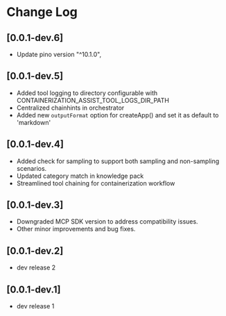 # Change Log

## [0.0.1-dev.6]

- Update pino version "^10.1.0",

## [0.0.1-dev.5]

- Added tool logging to directory configurable with CONTAINERIZATION_ASSIST_TOOL_LOGS_DIR_PATH
- Centralized chainhints in orchestrator
- Added new `outputFormat` option for createApp() and set it as default to 'markdown'

## [0.0.1-dev.4]

- Added check for sampling to support both sampling and non-sampling scenarios.
- Updated category match in knowledge pack
- Streamlined tool chaining for containerization workflow

## [0.0.1-dev.3]

- Downgraded MCP SDK version to address compatibility issues.
- Other minor improvements and bug fixes.

## [0.0.1-dev.2]

- dev release 2

## [0.0.1-dev.1]

- dev release 1